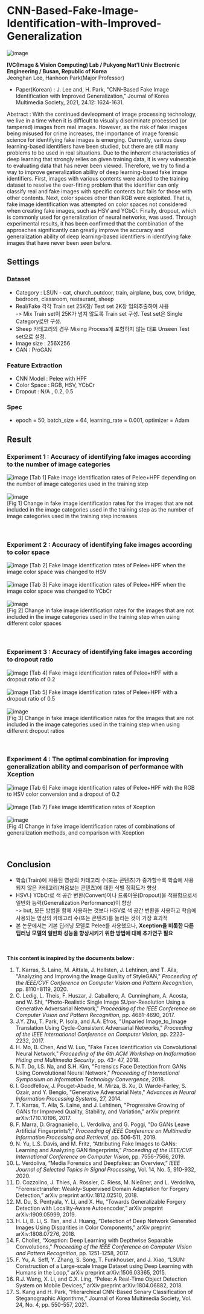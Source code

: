 # CNN-Based-Fake-Image-Identification-with-Improved-Generalization

![image](https://user-images.githubusercontent.com/77098071/147531256-bd056309-484f-4e43-9e2c-01a75252adb7.png)

__IVC(Image & Vision Computing) Lab / Pukyong Nat'l Univ Electronic Engineering / Busan, Republic of Korea__   
Jeonghan Lee, Hanhoon Park(Major Professor)

* Paper(Korean) : J. Lee and, H. Park, "CNN-Based Fake Image Identification with Improved Generalization," Journal of Korea Multimedia Society, 2021, 24.12: 1624-1631.

Abstract : With the continued devleopment of image processing technology, we live in a time when it is difficult to visually discriminate processed (or tampered) images from real images. However, as the risk of fake images being misused for crime increases, the importance of image forensic science for identifying fake images is emerging. Currently, various deep learning-based identifiers have been studied, but there are still many problems to be used in real situations. Due to the inherent characteristics of deep learning that strongly relies on given training data, it is very vulnerable to evaluating data that has never been viewed. Therefore, we try to find a way to improve generalization ability of deep learning-based fake image identifiers. First, images with various contents were added to the training dataset to resolve the over-fitting problem that the identifier can only classify real and fake images with specific contents but fails for those with other contents. Next, color spaces other than RGB were exploited. That is, fake image identification was attempted on color spaces not considered when creating fake images, such as HSV and YCbCr. Finally, dropout, which is commonly used for generalization of neural networks, was used. Through experimental results, it has been confirmed that the combination of the approaches significantly can greatly improve the accuracy and generalization ability of deep learning-based identifiers in identifying fake images that have never been seen before.

## Settings
### Dataset
* Category : LSUN - cat, church_outdoor, train, airplane, bus, cow, bridge, bedroom, classroom, restaurant, sheep
* Real/Fake 각각 Train set 25K장/ Test set 2K장 임의추출하여 사용 </br> -> Mix Train set이 25K가 넘지 않도록 Train set 구성. Test set은 Single Category로만 구성.
* Sheep 카테고리의 경우 Mixing Process에 포함하지 않는 대표 Unseen Test set으로 설정.
* Image size : 256X256
* GAN : ProGAN

### Feature Extraction
* CNN Model : Pelee with HPF
* Color Space : RGB, HSV, YCbCr
* Dropout : N/A , 0.2, 0.5

### Spec
* epoch = 50, batch_size = 64, learning_rate = 0.001, optimizer = Adam

## Result
### Experiment 1 : Accuracy of identifying fake images according to the number of image categories
![image](https://user-images.githubusercontent.com/77098071/147534578-1210d2cd-7452-4d62-bf6c-e722756b995a.png)
[Tab 1] Fake image identification rates of Pelee+HPF depending on the number of image categories used in the training step
 <br/> <br/>
![image](https://user-images.githubusercontent.com/77098071/147535084-d9c0e675-0685-4df5-b645-b82d7725c093.png) <br/>
[Fig 1] Change in fake image identification rates for the images that are not included in the image categories used in the training step as the number of image categories used in the training step increases
<br/> <br/> <br/>
### Experiment 2 : Accuracy of identifying fake images according to color space
![image](https://user-images.githubusercontent.com/77098071/147535369-29c53d78-4ae4-451c-9f9b-7887777c1038.png)
[Tab 2] Fake image identification rates of Pelee+HPF when the image color space was changed to HSV
<br/><br/>
![image](https://user-images.githubusercontent.com/77098071/147535459-45cafd1d-ad50-4648-887c-1ce6689a745a.png)
[Tab 3] Fake image identification rates of Pelee+HPF when the image color space was changed to YCbCr
<br/><br/>
![image](https://user-images.githubusercontent.com/77098071/147535534-00f0bdbe-cbf8-4228-904e-8d12bb7a5d4b.png) <br/>
[Fig 2] Change in fake image identification rates for the images that are not included in the image categories used in the training step when using different color spaces
<br/><br/><br/>
### Experiment 3 : Accuracy of identifying fake images according to dropout ratio
![image](https://user-images.githubusercontent.com/77098071/147536279-7f3918f3-f3e4-4b74-ac81-6293fd51087d.png)
[Tab 4] Fake image identification rates of Pelee+HPF with a dropout ratio of 0.2
<br/><br/>
![image](https://user-images.githubusercontent.com/77098071/147536412-8835dbda-20be-4d15-8ee8-f63578a6f18b.png)
[Tab 5] Fake image identification rates of Pelee+HPF with a dropout ratio of 0.5
<br/><br/>
![image](https://user-images.githubusercontent.com/77098071/147536490-f20067b4-c2b9-4e1c-a754-d4ba866b58ed.png) <br/>
[Fig 3] Change in fake image identification rates for the images that are not included in the image categories used in the training step when using different dropout ratios
<br/><br/><br/>
### Experiment 4 : The optimal combination for improving generalization ability and comparison of performance with Xception
![image](https://user-images.githubusercontent.com/77098071/147536817-b8c6dfb3-0cc4-4ad6-92a7-add52d2dd7f0.png)
[Tab 6] Fake image identification rates of Pelee+HPF with the RGB to HSV color conversion and a dropout of 0.2
<br/><br/>
![image](https://user-images.githubusercontent.com/77098071/147537549-075d9229-8407-4ceb-8816-7d58683d438a.png)
[Tab 7] Fake image identification rates of Xception
<br/><br/>
![image](https://user-images.githubusercontent.com/77098071/147537740-83c617a3-21ca-4322-9e86-74a0475a0646.png) <br/>
[Fig 4] Change in fake image identification rates of combinations of generalization methods, and comparison with Xception
<br/><br/><br/>

## Conclusion
* 학습(Train)에 사용된 영상의 카테고리 수(또는 콘텐츠)가 증가할수록 학습에 사용되지 않은 카테고리(처음보는 콘텐츠)에 대한 식별 정확도가 향상
* HSV나 YCbCr로 색 공간 변환(Convert)이나 드롭아웃(Dropout)을 적용함으로서 일반화 능력(Generalization Performance)이 향상 
<br/> -> but, 모든 방법을 함께 사용하는 것보다 HSV로 색 공간 변환을 사용하고 학습에 사용되는 영상의 카테고리 수(또는 콘텐츠)를 늘리는 것이 가장 효과적
* 본 논문에서는 기본 딥러닝 모델로 Pelee를 사용했으나, __Xception을 비롯한 다른 딥러닝 모델의 일반화 성능을 향상시키기 위한 방법에 대해 추가연구 필요__
<br/><br/><br/>

__This content is inspired by the documents below :__
1. T. Karras, S. Laine, M. Aittala, J. Hellsten, J. Lehtinen, and T. Aila, "Analyzing and Improving the Image Quality of StyleGAN," *Proceeding of the IEEE/CVF Conference on Computer Vision and Pattern Recognition*, pp. 8110=8119, 2020.
2. C. Ledig, L. Theis, F. Huszar, J. Caballero, A. Cunningham, A. Acosta, and W. Shi, "Photo-Realistic Single Image SUper-Resolution Using a Generative Adversarial Network," *Proceeding of the IEEE Conference on Computer Vision and Pattern Recognition*, pp. 4681-4690, 2017.
3. J.Y. Zhu, T. Park, P. Isola, and A.A. Efros, "Unparied Image_to_Image Translation Using Cycle-Consistent Adversarial Networks," *Proceeding of the IEEE International Conference on Computer Vision*, pp. 2223-2232, 2017.
4. H. Mo, B. Chen, And W. Luo, "Fake Faces Identification via Convolutional Neural Network," *Proceeding of the 6th ACM Workshep on Indformation Hiding and Multimedia Security*, pp. 43- 47, 2018.
5. N.T. Do, I.S. Na, and S.H. Kim, "Forensics Face Detection from GANs Using Convolutional Neural Network," *Proceeding of International Symposium on Information Technology Convergence*, 2018.
6. I. Goodfellow, J. Pouget-Abadie, M. Mirza, B. Xu, D. Warde-Farley, S. Ozair, and Y. Bengio, "Generative Adversarial Nets," *Advances in Neural Information Processing Systems*, 27, 2014.
7. T. Karras, T. Aila, S. Laine, and J. Lehtinen, "Progressive Growing of GANs for Improved Quality, Stability, and Variation," arXiv preprint arXiv:1710.10196, 2017.
8. F. Marra, D. Gragnaniello, L. Verdoliva, and G. Poggi, "Do GANs Leave Artificial Fingerprints?," *Proceeding of IEEE Conference on Multimedia Information Processing and Retrieval*, pp. 506-511, 2019.
9. N. Yu, L.S. Davis, and M. Fritz, “Attributing Fake Images to GANs: Learning and Analyzing GAN fingerprints,” *Proceeding of the IEEE/CVF International Conference on Computer Vision*, pp. 7556-7566, 2019.
10. L. Verdoliva, “Media Forensics and Deepfakes: an Overview,” *IEEE Journal of Selected Topics in Signal Processing*, Vol. 14, No. 5, 910-932, 2020.
11. D. Cozzolino, J. Thies, A. Rossler, C. Riess, M. Nießner, and L. Verdoliva, “Forensictransfer: Weakly-Supervised Domain Adaptation for Forgery Detection,” arXiv preprint arXiv:1812.02510, 2018.
12. M. Du, S. Pentyala, Y. Li, and X. Hu, “Towards Generalizable Forgery Detection with Locality-Aware Autoencoder,” arXiv preprint arXiv:1909.05999, 2019.
13. H. Li, B. Li, S. Tan, and J. Huang, “Detection of Deep Network Generated Images Using Disparities in Color Components,” arXiv preprint arXiv:1808.07276, 2018.
14. F. Chollet, “Xception: Deep Learning with Depthwise Separable Convolutions,” *Proceeding of the IEEE Conference on Computer Vision and Pattern Recognition*, pp. 1251-1258, 2017.
15. F. Yu, A. Seff, Y. Zhang, S. Song, T. Funkhouser, and J. Xiao, “LSUN: Construction of a Large-scale Image Dataset using Deep Learning with Humans in the Loop,” arXiv preprint arXiv:1506.03365, 2015.
16. R.J. Wang, X. Li, and C.X. Ling, “Pelee: A Real-Time Object Detection System on Mobile Devices,” arXiv preprint arXiv:1804.06882, 2018.
17. S. Kang and H. Park, “Hierarchical CNN-Based Senary Classification of Steganographic Algorithms,” Journal of Korea Multimedia Society, Vol. 24, No. 4, pp. 550-557, 2021.
